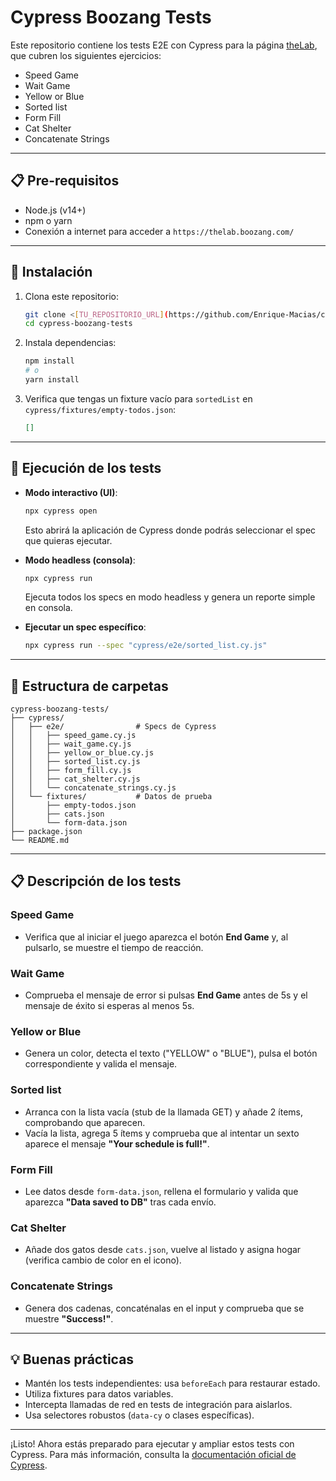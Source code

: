 # Cypress Boozang Tests

Este repositorio contiene los tests E2E con Cypress para la página [theLab](https://thelab.boozang.com/), que cubren los siguientes ejercicios:

- Speed Game
- Wait Game
- Yellow or Blue
- Sorted list
- Form Fill
- Cat Shelter
- Concatenate Strings

---

## 📋 Pre-requisitos

- Node.js (v14+)
- npm o yarn
- Conexión a internet para acceder a `https://thelab.boozang.com/`

---

## 🚀 Instalación

1. Clona este repositorio:

   ```bash
   git clone <[TU_REPOSITORIO_URL](https://github.com/Enrique-Macias/cypress-boozang-tests)>
   cd cypress-boozang-tests
   ```

2. Instala dependencias:

   ```bash
   npm install
   # o
   yarn install
   ```

3. Verifica que tengas un fixture vacío para `sortedList` en `cypress/fixtures/empty-todos.json`:

   ```json
   []
   ```

---

## 🧪 Ejecución de los tests

- **Modo interactivo (UI)**:

  ```bash
  npx cypress open
  ```

  Esto abrirá la aplicación de Cypress donde podrás seleccionar el spec que quieras ejecutar.

- **Modo headless (consola)**:

  ```bash
  npx cypress run
  ```

  Ejecuta todos los specs en modo headless y genera un reporte simple en consola.

- **Ejecutar un spec específico**:

  ```bash
  npx cypress run --spec "cypress/e2e/sorted_list.cy.js"
  ```

---

## 📂 Estructura de carpetas

```
cypress-boozang-tests/
├── cypress/
│   ├── e2e/                # Specs de Cypress
│   │   ├── speed_game.cy.js
│   │   ├── wait_game.cy.js
│   │   ├── yellow_or_blue.cy.js
│   │   ├── sorted_list.cy.js
│   │   ├── form_fill.cy.js
│   │   ├── cat_shelter.cy.js
│   │   └── concatenate_strings.cy.js
│   └── fixtures/           # Datos de prueba
│       ├── empty-todos.json
│       ├── cats.json
│       └── form-data.json
├── package.json
└── README.md
```

---

## 📋 Descripción de los tests

### Speed Game
- Verifica que al iniciar el juego aparezca el botón **End Game** y, al pulsarlo, se muestre el tiempo de reacción.

### Wait Game
- Comprueba el mensaje de error si pulsas **End Game** antes de 5s y el mensaje de éxito si esperas al menos 5s.

### Yellow or Blue
- Genera un color, detecta el texto ("YELLOW" o "BLUE"), pulsa el botón correspondiente y valida el mensaje.

### Sorted list
- Arranca con la lista vacía (stub de la llamada GET) y añade 2 ítems, comprobando que aparecen.
- Vacía la lista, agrega 5 ítems y comprueba que al intentar un sexto aparece el mensaje **"Your schedule is full!"**.

### Form Fill
- Lee datos desde `form-data.json`, rellena el formulario y valida que aparezca **"Data saved to DB"** tras cada envío.

### Cat Shelter
- Añade dos gatos desde `cats.json`, vuelve al listado y asigna hogar (verifica cambio de color en el icono).

### Concatenate Strings
- Genera dos cadenas, concaténalas en el input y comprueba que se muestre **"Success!"**.

---

## 💡 Buenas prácticas

- Mantén los tests independientes: usa `beforeEach` para restaurar estado.
- Utiliza fixtures para datos variables.
- Intercepta llamadas de red en tests de integración para aislarlos.
- Usa selectores robustos (`data-cy` o clases específicas).

---

¡Listo! Ahora estás preparado para ejecutar y ampliar estos tests con Cypress. Para más información, consulta la [documentación oficial de Cypress](https://docs.cypress.io/).
